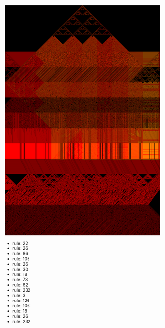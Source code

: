 ![photo](./output.png) 
 * rule: 22
* rule: 26
* rule: 86
* rule: 105
* rule: 26
* rule: 30
* rule: 18
* rule: 73
* rule: 62
* rule: 232
* rule: 3
* rule: 126
* rule: 106
* rule: 18
* rule: 26
* rule: 232
